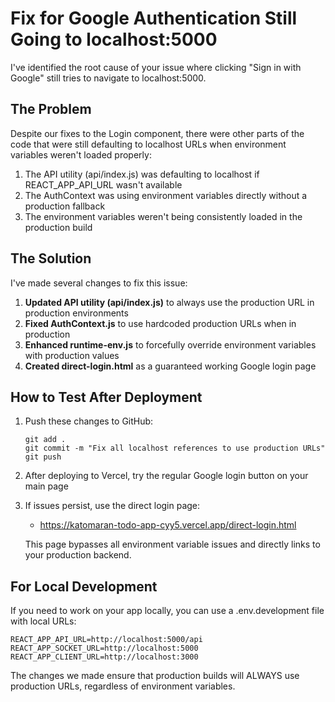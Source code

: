 # Fix for Google Authentication Still Going to localhost:5000

I've identified the root cause of your issue where clicking "Sign in with Google" still tries to navigate to localhost:5000. 

## The Problem

Despite our fixes to the Login component, there were other parts of the code that were still defaulting to localhost URLs when environment variables weren't loaded properly:

1. The API utility (api/index.js) was defaulting to localhost if REACT_APP_API_URL wasn't available
2. The AuthContext was using environment variables directly without a production fallback
3. The environment variables weren't being consistently loaded in the production build

## The Solution

I've made several changes to fix this issue:

1. **Updated API utility (api/index.js)** to always use the production URL in production environments
2. **Fixed AuthContext.js** to use hardcoded production URLs when in production
3. **Enhanced runtime-env.js** to forcefully override environment variables with production values
4. **Created direct-login.html** as a guaranteed working Google login page

## How to Test After Deployment

1. Push these changes to GitHub:
   ```
   git add .
   git commit -m "Fix all localhost references to use production URLs"
   git push
   ```

2. After deploying to Vercel, try the regular Google login button on your main page

3. If issues persist, use the direct login page:
   - https://katomaran-todo-app-cyy5.vercel.app/direct-login.html
   
   This page bypasses all environment variable issues and directly links to your production backend.

## For Local Development

If you need to work on your app locally, you can use a .env.development file with local URLs:

```
REACT_APP_API_URL=http://localhost:5000/api
REACT_APP_SOCKET_URL=http://localhost:5000
REACT_APP_CLIENT_URL=http://localhost:3000
```

The changes we made ensure that production builds will ALWAYS use production URLs, regardless of environment variables.
